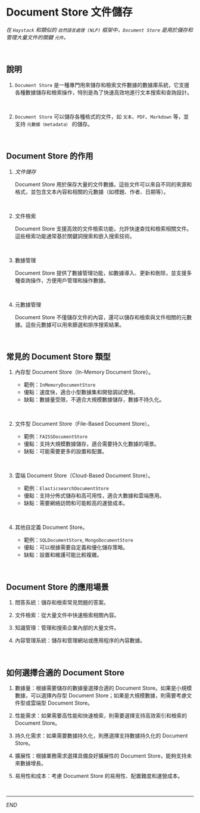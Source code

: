 #  Document Store 文件儲存

_在 `Haystack` 和類似的 `自然語言處理 (NLP)` 框架中，`Document Store` 是用於儲存和管理大量文件的關鍵 `元件`。_

<br>

## 說明

1. `Document Store` 是一種專門用來儲存和檢索文件數據的數據庫系統，它支援各種數據儲存和檢索操作，特別是為了快速高效地進行文本搜索和查詢設計。

<br>

2. `Document Store` 可以儲存各種格式的文件，如 `文本`、`PDF`、`Markdown` 等，並支持 `元數據（metadata）` 的儲存。

<br>

## Document Store 的作用

1. _文件儲存_

   Document Store 用於保存大量的文件數據。這些文件可以來自不同的來源和格式，並包含文本內容和相關的元數據（如標題、作者、日期等）。

<br>

2. 文件檢索

   Document Store 支援高效的文件檢索功能，允許快速查找和檢索相關文件。這些檢索功能通常基於關鍵詞搜索和嵌入搜索技術。

<br>

3. 數據管理

   Document Store 提供了數據管理功能，如數據導入、更新和刪除，並支援多種查詢操作，方便用戶管理和操作數據。

<br>

4. 元數據管理

   Document Store 不僅儲存文件的內容，還可以儲存和檢索與文件相關的元數據。這些元數據可以用來篩選和排序搜索結果。

<br>

## 常見的 Document Store 類型

1. 內存型 Document Store（In-Memory Document Store）。

   - 範例：`InMemoryDocumentStore`
   - 優點：速度快，適合小型數據集和開發調試使用。
   - 缺點：數據量受限，不適合大規模數據儲存，數據不持久化。

<br>

2. 文件型 Document Store（File-Based Document Store）。

   - 範例：`FAISSDocumentStore`
   - 優點：支持大規模數據儲存，適合需要持久化數據的場景。
   - 缺點：可能需要更多的設置和配置。

<br>

3. 雲端 Document Store（Cloud-Based Document Store）。

   - 範例：`ElasticsearchDocumentStore`
   - 優點：支持分佈式儲存和高可用性，適合大數據和雲端應用。
   - 缺點：需要網絡訪問和可能較高的運營成本。

<br>

4. 其他自定義 Document Store。

   - 範例：`SQLDocumentStore`, `MongoDocumentStore`
   - 優點：可以根據需要自定義和優化儲存策略。
   - 缺點：設置和維護可能比較複雜。

<br>

## Document Store 的應用場景

1. 問答系統：儲存和檢索常見問題的答案。

2. 文件檢索：從大量文件中快速檢索相關內容。

3. 知識管理：管理和搜索企業內部的大量文件。

4. 內容管理系統：儲存和管理網站或應用程序的內容數據。

<br>

## 如何選擇合適的 Document Store

1. 數據量：根據需要儲存的數據量選擇合適的 Document Store。如果是小規模數據，可以選擇內存型 Document Store；如果是大規模數據，則需要考慮文件型或雲端型 Document Store。

2. 性能需求：如果需要高性能和快速檢索，則需要選擇支持高效索引和檢索的 Document Store。

3. 持久化需求：如果需要數據持久化，則應選擇支持數據持久化的 Document Store。

4. 擴展性：根據業務需求選擇具備良好擴展性的 Document Store，能夠支持未來數據增長。

5. 易用性和成本：考慮 Document Store 的易用性、配置難度和運營成本。

<br>

___

_END_